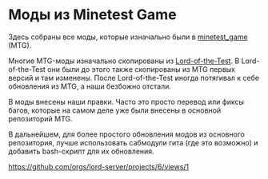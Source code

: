 Моды из Minetest Game
=====================

Здесь собраны все моды, которые изначально были в [minetest_game](https://github.com/minetest/minetest_game) (MTG).

Многие MTG-моды изначально скопированы из [Lord-of-the-Test](https://github.com/minetest-LOTR/Lord-of-the-Test).
В Lord-of-the-Test они были до этого также скопированы из MTG первых версий и там изменены.
После Lord-of-the-Test иногда потягивал к себе обновления из MTG, а наши безбожно отстали.

В моды внесены наши правки. Часто это просто перевод или фиксы багов, которые на самом деле
уже были внесены в основной репозиторий MTG.

В дальнейшем, для более простого обновления модов из основного репозитория, лучше использовать
сабмодули гита (где это возможно) и добавить bash-скрипт для их обновления.

https://github.com/orgs/lord-server/projects/6/views/1
